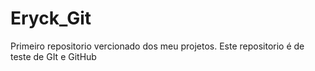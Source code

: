 # Eryck_Git
 Primeiro repositorio vercionado dos meu projetos.
 Este repositorio é de teste de GIt e GitHub
